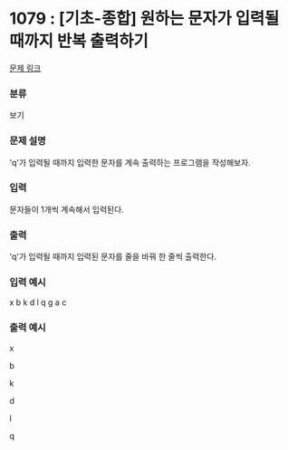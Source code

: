 # 1079 : [기초-종합] 원하는 문자가 입력될 때까지 반복 출력하기

[문제 링크](https://www.codeup.kr/problem.php?id=1079)

### 분류

보기

### 문제 설명

<p>'q'가 입력될 때까지 입력한 문자를 계속 출력하는 프로그램을 작성해보자.</p>


### 입력

<p>문자들이 1개씩 계속해서 입력된다.</p>



### 출력

<p>'q'가 입력될 때까지 입력된 문자를 줄을 바꿔 한 줄씩 출력한다.</p>


### 입력 예시

<p>x b k d l q g a c</p>

### 출력 예시

<p>x</p>
<p>b</p>
<p>k</p>
<p>d</p>
<p>l</p>
<p>q</p>
